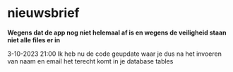 # nieuwsbrief
**Wegens dat de app nog niet helemaal af is en wegens de veiligheid staan niet alle files er in**


3-10-2023 21:00 
Ik heb nu de code geupdate waar je dus na het invoeren van naam en email het terecht komt in je database tables
